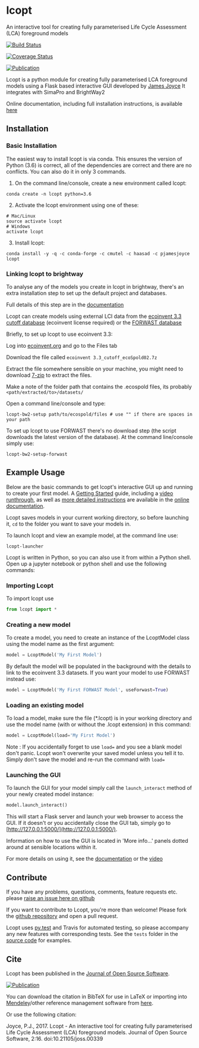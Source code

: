 # lcopt
An interactive tool for creating fully parameterised Life Cycle Assessment (LCA) foreground models

[![Build Status](https://travis-ci.org/pjamesjoyce/lcopt.svg?branch=master)](https://travis-ci.org/pjamesjoyce/lcopt)

[![Coverage Status](https://coveralls.io/repos/github/pjamesjoyce/lcopt/badge.svg?branch=master)](https://coveralls.io/github/pjamesjoyce/lcopt?branch=master)

[![Publication](http://joss.theoj.org/papers/c0b544bee185c9ac75e96d24b8573547/status.svg)](http://joss.theoj.org/papers/c0b544bee185c9ac75e96d24b8573547)

Lcopt is a python module for creating fully parameterised LCA foreground models using a Flask based interactive GUI developed by [James Joyce](https://pjamesjoyce.github.io/)
It integrates with SimaPro and BrightWay2

Online documentation, including full installation instructions, is available [here](http://lcopt.readthedocs.io)

## Installation

### Basic Installation

The easiest way to install lcopt is via conda. This ensures the version of Python (3.6) is correct, all of the dependencies are correct and there are no conflicts.
You can also do it in only 3 commands.

1) On the command line/console, create a new environment called lcopt:
```
conda create -n lcopt python=3.6
```

2) Activate the lcopt environment using one of these:
```
# Mac/Linux
source activate lcopt
# Windows
activate lcopt
```

3) Install lcopt:
```
conda install -y -q -c conda-forge -c cmutel -c haasad -c pjamesjoyce lcopt
```

### Linking lcopt to brightway

To analyse any of the models you create in lcopt in brightway, there's an extra installation step to set up the default project and databases.

Full details of this step are in the [documentation](https://lcopt.readthedocs.io/en/latest/1_installation.html#setting-up-brightway2-for-lcopt)

Lcopt can create models using external LCI data from the [ecoinvent 3.3 cutoff database](http://www.ecoinvent.org/database/ecoinvent-33/ecoinvent-33.html) (ecoinvent license required) or the [FORWAST database](http://forwast.brgm.fr/)

Briefly, to set up lcopt to use ecoinvent 3.3:

Log into [ecoinvent.org](http://www.ecoinvent.org/login-databases.html) and go to the Files tab

Download the file called `ecoinvent 3.3_cutoff_ecoSpold02.7z`

Extract the file somewhere sensible on your machine, you might need to download [7-zip](http://www.7-zip.org/download.html) to extract the files.

Make a note of the folder path that contains the .ecospold files, its probably `<path/extracted/to>/datasets/`

Open a command line/console and type:

```
lcopt-bw2-setup path/to/ecospold/files # use "" if there are spaces in your path
```

To set up lcopt to use FORWAST there's no download step (the script downloads the latest version of the database). At the command line/console simply use:

```
lcopt-bw2-setup-forwast
```

## Example Usage

Below are the basic commands to get lcopt's interactive GUI up and running to create your first model. A [Getting Started](https://lcopt.readthedocs.io/en/latest/2_Getting_Started.html) guide, including a [video runthrough](https://lcopt.readthedocs.io/en/latest/2_Getting_Started.html#video), as well as [more detailed instructions](https://lcopt.readthedocs.io/en/latest/3_use.html) are available in the [online documentation](https://lcopt.readthedocs.io/).

Lcopt saves models in your current working directory, so before launching it, `cd` to the folder you want to save your models in.

To launch lcopt and view an example model, at the command line use:
```
lcopt-launcher
```

Lcopt is written in Python, so you can also use it from within a Python shell. Open up a jupyter notebook or python shell and use the following commands:

### Importing Lcopt

To import lcopt use 

```python
from lcopt import *
```

### Creating a new model

To create a model, you need to create an instance of the LcoptModel class using the model name as the first argument:

```python
model = LcoptModel('My First Model')
```

By default the model will be populated in the background with the details to link to the ecoinvent 3.3 datasets. If you want your model to use FORWAST instead use:

```python
model = LcoptModel('My First FORWAST Model', useForwast=True)
```

### Loading an existing model

To load a model, make sure the file (*.lcopt) is in your working directory and use the model name (with or without the .lcopt extension) in this command:

```python
model = LcoptModel(load='My First Model')
```

Note : If you accidentally forget to use `load=` and you see a blank model don't panic. Lcopt won't overwrite your saved model unless you tell it to. Simply don't save the model and re-run the command with `load=`

### Launching the GUI

To launch the GUI for your model simply call the `launch_interact` method of your newly created model instance:

```python
model.launch_interact()
```

This will start a Flask server and launch your web browser to access the GUI. If it doesn't or you accidentally close the GUI tab, simply go to [http://127.0.0.1:5000/](http://127.0.0.1:5000/).

Information on how to use the GUI is located in 'More info...' panels dotted around at sensible locations within it.

For more details on using it, see the [documentation](https://lcopt.readthedocs.io/en/latest/3_use.html) or the [video](https://lcopt.readthedocs.io/en/latest/2_Getting_Started.html#video)

## Contribute

If you have any problems, questions, comments, feature requests etc. please [raise an issue here on github](https://github.com/pjamesjoyce/lcopt/issues)

If you want to contribute to Lcopt, you're more than welcome! Please fork the [github repository](https://github.com/pjamesjoyce/lcopt/) and open a pull request. 

Lcopt uses [py.test](https://docs.pytest.org/en/latest/index.html>) and Travis for automated testing, so please accompany any new features with corresponding tests. See the `tests` folder in the [source code](https://github.com/pjamesjoyce/lcopt/tree/master/tests) for examples.  

## Cite

Lcopt has been published in the [Journal of Open Source Software](http://joss.theoj.org/papers/10.21105/joss.00339).

[![Publication](http://joss.theoj.org/papers/c0b544bee185c9ac75e96d24b8573547/status.svg)](http://joss.theoj.org/papers/c0b544bee185c9ac75e96d24b8573547)

You can download the citation in BibTeX for use in LaTeX or importing into [Mendeley](https://www.mendeley.com/)/other reference management software from [here](http://www.doi2bib.org/#/doi/10.21105/joss.00339).

Or use the following citation:

Joyce, P.J., 2017. Lcopt - An interactive tool for creating fully parameterised Life Cycle Assessment (LCA) foreground models. Journal of Open Source Software, 2:16. doi:10.21105/joss.00339